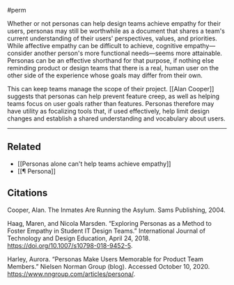 #perm 

Whether or not personas can help design teams achieve empathy for their users, personas may still be worthwhile as a document that shares a team's current understanding of their users' perspectives, values, and priorities. While affective empathy can be difficult to achieve, cognitive empathy—consider another person's more functional needs—seems more attainable. Personas can be an effective shorthand for that purpose, if nothing else reminding product or design teams that there is a real, human user on the other side of the experience whose goals may differ from their own. 

This can keep teams manage the scope of their project. [[Alan Cooper]] suggests that personas can help prevent feature creep, as well as helping teams focus on user goals rather than features. Personas therefore may have utility as focalizing tools  that, if used effectively, help limit design changes and establish a shared understanding and vocabulary about users.  

---
## Related
- [[Personas alone can't help teams achieve empathy]]
- [[¶ Persona]]

## Citations
Cooper, Alan. The Inmates Are Running the Asylum. Sams Publishing, 2004.

Haag, Maren, and Nicola Marsden. “Exploring Personas as a Method to Foster Empathy in Student IT Design Teams.” International Journal of Technology and Design Education, April 24, 2018. https://doi.org/10.1007/s10798-018-9452-5.

Harley, Aurora. “Personas Make Users Memorable for Product Team Members.” Nielsen Norman Group (blog). Accessed October 10, 2020. https://www.nngroup.com/articles/persona/.
